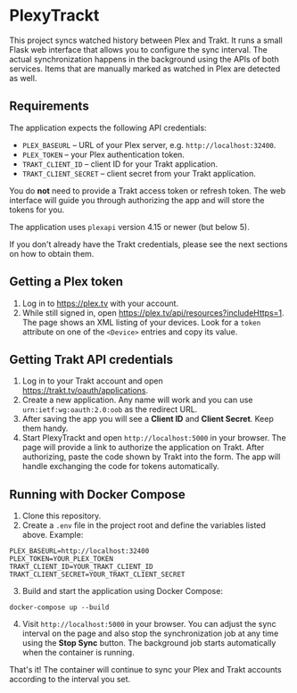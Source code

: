 # PlexyTrackt

This project syncs watched history between Plex and Trakt. It runs a small Flask web interface that allows you to configure the sync interval. The actual synchronization happens in the background using the APIs of both services.
Items that are manually marked as watched in Plex are detected as well.

## Requirements

The application expects the following API credentials:

- `PLEX_BASEURL` – URL of your Plex server, e.g. `http://localhost:32400`.
- `PLEX_TOKEN` – your Plex authentication token.
- `TRAKT_CLIENT_ID` – client ID for your Trakt application.
- `TRAKT_CLIENT_SECRET` – client secret from your Trakt application.

You do **not** need to provide a Trakt access token or refresh token. The web
interface will guide you through authorizing the app and will store the tokens
for you.

The application uses `plexapi` version 4.15 or newer (but below 5).

If you don't already have the Trakt credentials, please see the next sections on how to obtain them.

## Getting a Plex token

1. Log in to <https://plex.tv> with your account.
2. While still signed in, open <https://plex.tv/api/resources?includeHttps=1>.
   The page shows an XML listing of your devices. Look for a `token` attribute on
   one of the `<Device>` entries and copy its value.

## Getting Trakt API credentials

1. Log in to your Trakt account and open <https://trakt.tv/oauth/applications>.
2. Create a new application. Any name will work and you can use `urn:ietf:wg:oauth:2.0:oob` as the redirect URL.
3. After saving the app you will see a **Client ID** and **Client Secret**. Keep them handy.
4. Start PlexyTrackt and open `http://localhost:5000` in your browser. The page will provide a link to authorize the application on Trakt. After authorizing, paste the code shown by Trakt into the form. The app will handle exchanging the code for tokens automatically.


## Running with Docker Compose

1. Clone this repository.
2. Create a `.env` file in the project root and define the variables listed above. Example:

```
PLEX_BASEURL=http://localhost:32400
PLEX_TOKEN=YOUR_PLEX_TOKEN
TRAKT_CLIENT_ID=YOUR_TRAKT_CLIENT_ID
TRAKT_CLIENT_SECRET=YOUR_TRAKT_CLIENT_SECRET
```

3. Build and start the application using Docker Compose:

```
docker-compose up --build
```

4. Visit `http://localhost:5000` in your browser. You can adjust the sync interval on the page and also stop the synchronization job at any time using the **Stop Sync** button. The background job starts automatically when the container is running.

That's it! The container will continue to sync your Plex and Trakt accounts according to the interval you set.


